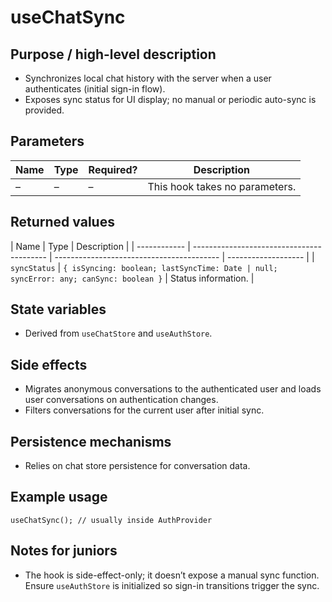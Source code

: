 # useChatSync

## Purpose / high-level description

- Synchronizes local chat history with the server when a user authenticates (initial sign-in flow).
- Exposes sync status for UI display; no manual or periodic auto-sync is provided.

## Parameters

| Name | Type | Required? | Description                    |
| ---- | ---- | --------- | ------------------------------ |
| –    | –    | –         | This hook takes no parameters. |

## Returned values

| Name         | Type                                      | Description                               |
| ------------ | ----------------------------------------- | ----------------------------------------- | ------------------- |
| `syncStatus` | `{ isSyncing: boolean; lastSyncTime: Date | null; syncError: any; canSync: boolean }` | Status information. |

## State variables

- Derived from `useChatStore` and `useAuthStore`.

## Side effects

- Migrates anonymous conversations to the authenticated user and loads user conversations on authentication changes.
- Filters conversations for the current user after initial sync.

## Persistence mechanisms

- Relies on chat store persistence for conversation data.

## Example usage

```tsx
useChatSync(); // usually inside AuthProvider
```

## Notes for juniors

- The hook is side-effect-only; it doesn’t expose a manual sync function. Ensure `useAuthStore` is initialized so sign-in transitions trigger the sync.
